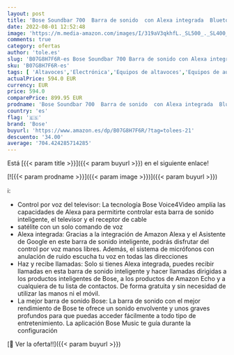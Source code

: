 ```yaml
---
layout: post
title: 'Bose Soundbar 700  Barra de sonido  con Alexa integrada  Bluetooth y Wifi  Inalámbrico y Alámbrico  Negro'
date: 2022-08-01 12:52:48
image: 'https://m.media-amazon.com/images/I/319aV3qkhfL._SL500_._SL400_.jpg'
comments: true
category: ofertas
author: 'tole.es'
slug: 'B07G8H7F6R-es Bose Soundbar 700 Barra de sonido con Alexa integrada...'
sku: 'B07G8H7F6R-es'
tags: [ 'Altavoces','Electrónica','Equipos de altavoces','Equipos de audio y Hi-Fi','alexa','bose','🇪🇸', ]
actualPrice: 594.0 EUR
currency: EUR
price: 594.0
comparePrice: 899.95 EUR
prodname: 'Bose Soundbar 700  Barra de sonido  con Alexa integrada  Bluetooth y Wifi  Inalámbrico y Alámbrico  Negro'
country: 'es'
flag: '🇪🇸'
brand: 'Bose'
buyurl: 'https://www.amazon.es/dp/B07G8H7F6R/?tag=tolees-21'
descuento: '34.00'
average: '704.424285714285'
---
```


Está [{{< param title >}}]({{< param buyurl >}}) en el siguiente enlace!

[![{{< param prodname >}}]({{< param image >}})]({{< param buyurl >}})

ℹ️:

- Control por voz del televisor: La tecnología Bose Voice4Video amplía las capacidades de Alexa para permitirte controlar esta barra de sonido inteligente, el televisor y el receptor de cable
- satélite con un solo comando de voz
- Alexa integrada: Gracias a la integración de Amazon Alexa y el Asistente de Google en este barra de sonido inteligente, podrás disfrutar del control por voz manos libres. Además, el sistema de micrófonos con anulación de ruido escucha tu voz en todas las direcciones
- Haz y recibe llamadas: Solo si tienes Alexa integrada, puedes recibir llamadas en esta barra de sonido inteligente y hacer llamadas dirigidas a los productos inteligentes de Bose, a los productos de Amazon Echo y a cualquiera de tu lista de contactos. De forma gratuita y sin necesidad de utilizar las manos ni el móvil.
- La mejor barra de sonido Bose: La barra de sonido con el mejor rendimiento de Bose te ofrece un sonido envolvente y unos graves profundos para que puedas acceder fácilmente a todo tipo de entretenimiento. La aplicación Bose Music te guía durante la configuración

[🛒 Ver la oferta!!]({{< param buyurl >}})
